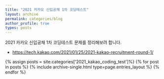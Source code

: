 ```yaml
---
title: "2021 카카오 신입공채 1차 코딩테스트"
layout: archive
permalink: categories/blog
author_profile: true
types: posts
---
```


2021 카카오 신입공채 1차 코딩테스트 문제를 정리해보려 합니다. 

* https://tech.kakao.com/2021/01/25/2021-kakao-recruitment-round-1/

{% assign posts = site.categories['2021_kakao_coding_test']%}
{% for post in posts %} 
  {% include archive-single.html type=page.entries_layout %} 
{% endfor %}
